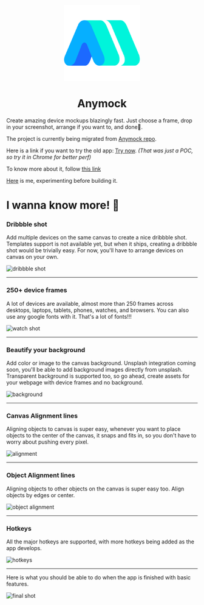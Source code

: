 <p align="center">
  <img src="https://raw.githubusercontent.com/sohaibalam67/anymock/master/src/assets/images/logo.svg" width="200">
</p>
<h1 align="center">Anymock</h1>

Create amazing device mockups blazingly fast. Just choose a frame, drop in your screenshot, arrange if you want to, and done🎉.

The project is currently being migrated from [Anymock repo](https://github.com/sohaibalam67/anymock).

Here is a link if you want to try the old app: [Try now](https://anymock-beta-test.netlify.app/). _(That was just a POC, so try it in Chrome for better perf)_

To know more about it, follow [this link](https://twitter.com/sohaibalam67/status/1327944927469203457)

[Here](https://github.com/sohaibalam67/mockup-experiment) is me, experimenting before building it.


# I wanna know more! 😬
### Dribbble shot
Add multiple devices on the same canvas to create a nice dribbble shot. Templates support is not available yet, but when it ships, creating a dribbble shot would be trivially easy. For now, you'll have to arrange devices on canvas on your own.

![dribbble shot](https://pbs.twimg.com/media/Em3ES8ZUcAEI1BR?format=jpg&name=large)

---

### 250+ device frames
A lot of devices are available, almost more than 250 frames across desktops, laptops, tablets, phones, watches, and browsers. You can also use any google fonts with it. That's a lot of fonts!!!

![watch shot](https://pbs.twimg.com/media/Em3EqgvUUAAHeOd?format=jpg&name=4096x4096)
  
---

### Beautify your background
Add color or image to the canvas background. Unsplash integration coming soon, you'll be able to add background images directly from unsplash. Transparent background is supported too, so go ahead, create assets for your webpage with device frames and no background.

![background](https://pbs.twimg.com/media/Em3IJoNVQAEtJbi?format=jpg&name=large)

---

### Canvas Alignment lines
Aligning objects to canvas is super easy, whenever you want to place objects to the center of the canvas, it snaps and fits in, so you don't have to worry about pushing every pixel.

![alignment](https://pbs.twimg.com/media/Em3IMbmVkAAET5C?format=jpg&name=4096x4096)

---

### Object Alignment lines
Aligning objects to other objects on the canvas is super easy too. Align objects by edges or center.

![object alignment](https://pbs.twimg.com/media/Em3IOQKVEAA2dtq?format=jpg&name=4096x4096)

---

### Hotkeys
All the major hotkeys are supported, with more hotkeys being added as the app develops.

![hotkeys](https://pbs.twimg.com/media/Em3MqgiUcAAD6ja?format=jpg&name=4096x4096)

---

Here is what you should be able to do when the app is finished with basic features.

![final shot](https://pbs.twimg.com/media/Em32_GDVQAA-7xc?format=jpg&name=large)

